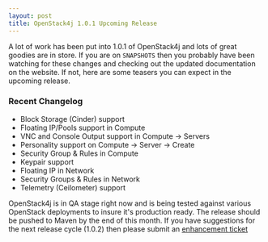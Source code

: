 ```yaml
---
layout: post
title: OpenStack4j 1.0.1 Upcoming Release
---
```


A lot of work has been put into 1.0.1 of OpenStack4j and lots of great goodies are in store.  If you are on `SNAPSHOTS` then you probably have been watching for these changes and checking out the updated documentation on the website.  If not, here are some teasers you can expect in the upcoming release.  

### Recent Changelog

* Block Storage (Cinder) support
* Floating IP/Pools support in Compute
* VNC and Console Output support in Compute -> Servers
* Personality support on Compute -> Server -> Create
* Security Group & Rules in Compute
* Keypair support
* Floating IP in Network
* Security Groups & Rules in Network
* Telemetry (Ceilometer) support

OpenStack4j is in QA stage right now and is being tested against various OpenStack deployments to insure it's production ready.  The release should be pushed to Maven by the end of this month.  If you have suggestions for the next release cycle (1.0.2) then please submit an <a href="https://github.com/gondor/openstack4j/issues/new" target="_blank">enhancement ticket</a>